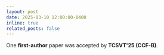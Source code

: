 ```yaml
---
layout: post
date: 2025-03-10 12:00:00-0400
inline: true
related_posts: false
---
```


One **first-author** paper was accepted by **TCSVT'25 (CCF-B)**.